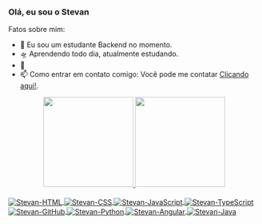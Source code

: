 ### Olá, eu sou o Stevan

Fatos sobre mim:

- 🎤 Eu sou um estudante Backend no momento.
- 🛸 Aprendendo todo dia, atualmente estudando.
- 🌋 
- 📫 Como entrar em contato comigo: Você pode me contatar [Clicando aqui!](https://www.linkedin.com/in/stevan-gomes-186a52202/).

 <div align = "center">
  <a href="https://github.com/Stevangomes1">
  <img height="180em" src="https://github-readme-stats.vercel.app/api?username=Stevangomes1&show_icons=true&theme=highcontrast&include_all_commits=true&count_private=true"/>
  <img height="180em" src="https://github-readme-stats.vercel.app/api/top-langs/?username=Stevangomes1&layout=compact&langs_count=7&theme=highcontrast"/>
</div>

<div style="display: inline_block"><br>
  <img align="center" alt="Stevan-HTML" src="https://img.shields.io/badge/HTML5-E34F26?style=for-the-badge&logo=html5&logoColor=white">
  <img align="center" alt="Stevan-CSS" src="https://img.shields.io/badge/CSS3-1572B6?style=for-the-badge&logo=css3&logoColor=white">
  <img align="center" alt="Stevan-JavaScript" src="https://img.shields.io/badge/JavaScript-F7DF1E?style=for-the-badge&logo=javascript&logoColor=black">
  <img align="center" alt="Stevan-TypeScript" src="https://img.shields.io/badge/TypeScript-007ACC?style=for-the-badge&logo=typescriptlogoColor=white">
  <img align="center" alt="Stevan-GitHub" src="https://img.shields.io/badge/GitHub-100000?style=for-the-badge&logo=github&logoColor=white)](https://github.com/Stevangomes1">
  <img align="center" alt="Stevan-Python" src="https://img.shields.io/badge/python-3670A0?style=for-the-badge&logo=python&logoColor=ffdd54">
  <img align="center" alt="Stevan-Angular" src="https://img.shields.io/badge/Angular-DD0031?style=for-the-badge&logo=angular&logoColor=white">
  <img align="center" alt="Stevan-Java" src = "https://img.shields.io/badge/java-%23ED8B00.svg?style=for-the-badge&logo=openjdk&logoColor=white">
</div>  
 
##
